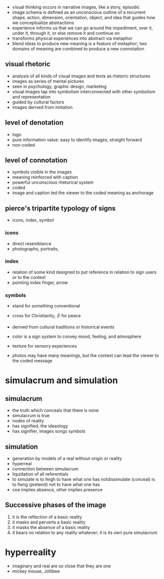 * visual thinking occurs in narrative images, like a story, episodic
* image schema is defined as an unconscious outline of a recurrent shape, action, dimension, orientation, object, and idea that guides how we conceptualize abstractions
* experience informs us that we can go around the impediment, over it, under it, through it, or else remove it and continue on
* transforms physical experiences into abstract via metaphor
* blend ideas to produce new meaning is a feature of metaphor; two domains of meaning are combined to produce a new connotation

## visual rhetoric
* analysis of all kinds of visual images and texts as rhetoric structures
* images as series of mental pictures
* seen in psychology, graphic design, marketing
* visual images tap into symbolism interconnected with other symbolism and representation
* guided by cultural factors
* images derived from imitation

## level of denotation
* logo
* pure information value: easy to identify images, straight forward
* non-coded

## level of connotation
* symbols visible in the images
* meaning reinforced with caption
* powerful unconscious rhetorical system
* coded
* image and caption led the viewer to the coded meaning as anchorage

## pierce's tripartite typology of signs
* icons, index, symbol
### icons
* direct resemblance
* photographs, portraits,

### index
* relation of some kind designed to put reference in relation to sign users or to the context
* pointing index finger, arrow

### symbols
* stand for something conventional
* cross for Christianity, ✌️ for peace
* derived from cultural traditions or historical events
* color is a sign system to convey mood, feeling, and atmosphere
* texture for sensory experiences

* photos may have many meanings, but the context can lead the viewer to the coded message

# simulacrum and simulation
## simulacrum
* the truth which conceals that there is none
* simulacrum is true
* nodes of reality
* has signified, the ideaology
* has signifier, images songs symbols
## simulation
* generation by models of a real without origin or reality
* hyperreal
* connection between simulacrum
* liquidation of all referentials
* to simulate is to feigh to have what one has notdissimulate (conceal) is to fieng (pretend) not to have what one has
* one implies absence, other implies presence

## Successive phases of the image
1. it is the reflection of a basic reality
2. it masks and perverts a basic reality
3. it masks the absence of a basic reality
4. it bears no relation to any reality whatever; it is its own pure simulacrum

# hyperreality
* imaginary and real are so close that they are one
* mickey mouse, Jollibee